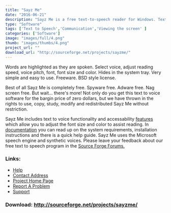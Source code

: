 ```yaml
---
title: "Sayz Me"
date: "2016-06-21"
description: "Sayz Me is a free text-to-speech reader for Windows. Text is typed in or copied from the clipboard and then read aloud."
type: "Software"
tags: ['Text to Speech','Communication','Viewing the screen' ]
categories: ['Software']
image: "images/full/4.png"
thumb: "images/thumbs/4.png"
project_url: ""
download_url: "http://sourceforge.net/projects/sayzme/"
---
```

Words are highlighted as they are spoken. Select voice, adjust reading speed, voice pitch, font, font size and color. Hides in the system tray. Very simple and easy to use. Freeware. BSD style license.

Best of all Sayz Me is completely free. Spyware free. Adware free. Nag screen free. But wait... there's more! Not only do you get this text to voice software for the bargin price of zero dollars, but we have thrown in the rights to use, copy, study, modify and redistributed Sayz Me without restriction.

Sayz Me includes text to voice functionality and accessability <a href="" html="">features</a> which allow you to adjust the font size and color to assist reading. In <a href="" html="">documentation</a> you can read up on the system requirements, installation instructions and there is a quick help guide. Sayz Me uses the Microsoft speech engine and synthetic voices. Please leave your feedback about our free text to speech program in the <a href="">Source Forge Forums.</a>

### Links:
- <a href="http://sourceforge.net/projects/sayzme">Help</a>
- <a href="mailto:bikam0wz@users.sourceforge.net">Contact Address</a>
- <a href="http://sourceforge.net/projects/sayzme/">Project Home Page</a>
- <a href="http://sourceforge.net/projects/sayzme">Report A Problem</a>
- <a href="http://sourceforge.net/projects/sayzme">Support</a>

### Download: http://sourceforge.net/projects/sayzme/ 